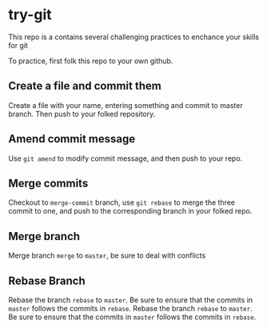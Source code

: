 # try-git

This repo is a contains several challenging practices to enchance your skills for git

To practice, first folk this repo to your own github.

## Create a file and commit them
Create a file with your name, entering something and commit to master branch.
Then push to your folked repository.

## Amend commit message
Use ```git amend``` to modify commit message, and then push to your repo.

## Merge commits
Checkout to ```merge-commit``` branch, use ```git rebase``` to merge the three commit to one,
and push to the corresponding branch in your folked repo.

## Merge branch
Merge branch ```merge``` to ```master```, be sure to deal with conflicts

## Rebase Branch
Rebase the branch ```rebase``` to ```master```. Be sure to ensure that the commits in
```master``` follows the commits in ```rebase```.
Rebase the branch ```rebase``` to ```master```. Be sure to ensure that the commits in
```master``` follows the commits in ```rebase```.

